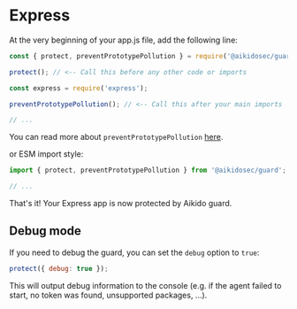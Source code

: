 # Express

At the very beginning of your app.js file, add the following line:

```js
const { protect, preventPrototypePollution } = require('@aikidosec/guard');

protect(); // <-- Call this before any other code or imports

const express = require('express');

preventPrototypePollution(); // <-- Call this after your main imports

// ...
```

You can read more about `preventPrototypePollution` [here](./prototype-pollution.md).

or ESM import style:

```js
import { protect, preventPrototypePollution } from '@aikidosec/guard';

// ...
```

That's it! Your Express app is now protected by Aikido guard.

## Debug mode

If you need to debug the guard, you can set the `debug` option to `true`:

```js
protect({ debug: true });
```

This will output debug information to the console (e.g. if the agent failed to start, no token was found, unsupported packages, ...).
